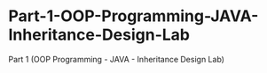 # Part-1-OOP-Programming-JAVA-Inheritance-Design-Lab
 Part 1 (OOP Programming - JAVA - Inheritance Design Lab)
